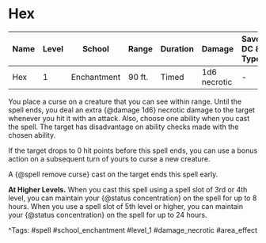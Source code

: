 # Hex

| Name | Level | School | Range | Duration | Damage | Save DC & Type |
|------|-------|--------|-------|----------|--------|----------------|
| Hex | 1 | Enchantment | 90 ft. | Timed | 1d6 necrotic | - |

You place a curse on a creature that you can see within range. Until the spell ends, you deal an extra {@damage 1d6} necrotic damage to the target whenever you hit it with an attack. Also, choose one ability when you cast the spell. The target has disadvantage on ability checks made with the chosen ability.

If the target drops to 0 hit points before this spell ends, you can use a bonus action on a subsequent turn of yours to curse a new creature.

A {@spell remove curse} cast on the target ends this spell early.

**At Higher Levels.** When you cast this spell using a spell slot of 3rd or 4th level, you can maintain your {@status concentration} on the spell for up to 8 hours. When you use a spell slot of 5th level or higher, you can maintain your {@status concentration} on the spell for up to 24 hours.

^Tags: #spell #school_enchantment #level_1 #damage_necrotic #area_effect